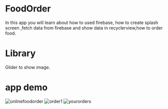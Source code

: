 # FoodOrder

In this app you will learn about how to used firebase, how to create splash screen ,fetch data from firebase and show data in recyclerview,how to order food.

# Library
Glider to show image.

# app demo
![onlinefoodorder](https://user-images.githubusercontent.com/109209762/178783592-4c60798e-d929-4188-9248-d0082e4d8652.png)
![order1](https://user-images.githubusercontent.com/109209762/178783620-f374f99d-9a60-44e0-8374-87bd15877243.png)
![yourorders](https://user-images.githubusercontent.com/109209762/178783647-4f083011-fa7c-4f16-9fea-5373fe1d4044.png)
